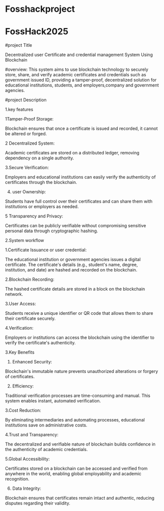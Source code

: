 # Fosshackproject

# FossHack2025

#project Title 

Decentralized user Certificate and credential management System Using Blockchain

#overview:
  This system aims to use blockchain technology to securely store, share, and verify academic certificates and credentials such as government issued ID, providing a tamper-proof, decentralized solution for educational institutions, students, and employers,company and government agencies.

#project Description

1.key features
  
  1Tamper-Proof Storage:
     
  Blockchain ensures that once a certificate is issued and      recorded, it cannot be altered or 
    forged.
 
  2 Decentralized System:
    
   Academic certificates are stored on a distributed ledger, removing dependency on a single 
    authority.
  
  3.Secure Verification:
    
  Employers and educational institutions can easily verify the authenticity of certificates        through the blockchain.
   
  4. user Ownership:
      
  Students have full control over their certificates and can share them with institutions or 
     employers as needed.

  5 Transparency and Privacy:
  
  Certificates can be publicly verifiable without compromising sensitive personal data 
         through cryptographic hashing.

2.System workflow

  1.Certificate Issuance or user credential:
 
  The educational institution or government agencies issues a digital certificate.
      The certificate's details (e.g., student's name, degree, institution, and date) are hashed and recorded on the blockchain.

 2.Blockchain Recording:

  The hashed certificate details are stored in a block on the blockchain network.

 3.User Access:

  Students receive a unique identifier or QR code that allows them to share their certificate securely.
   
 4.Verification:
 
  Employers or institutions can access the blockchain using the identifier to verify the certificate's authenticity.

3.Key Benefits
  
 1. Enhanced Security:

  Blockchain's immutable nature prevents unauthorized alterations or forgery of certificates.
    
 2. Efficiency:

 Traditional verification processes are time-consuming and manual. This system enables instant, automated verification.
 
 3.Cost Reduction:

  By eliminating intermediaries and automating processes, educational institutions save on administrative costs.
  
 4.Trust and Transparency:

 The decentralized and verifiable nature of blockchain builds confidence in the authenticity of academic credentials.
   
 5.Global Accessibility:

   Certificates stored on a blockchain can be accessed and verified from anywhere in the world, enabling global employability and academic recognition.

 6. Data Integrity:

Blockchain ensures that certificates remain intact and authentic, reducing disputes regarding their validity.

